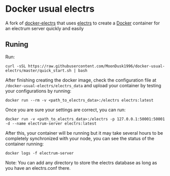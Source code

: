 # Docker usual electrs
A fork of [docker-electrs](https://github.com/getumbrel/docker-electrs) that uses [electrs](https://github.com/romanz/electrs) to create a [Docker](https://www.docker.com/) container for an electrum server quickly and easily

## Runing
Run: 
```
curl -sSL https://raw.githubusercontent.com/MoonDusk1996/docker-usual-electrs/master/quick_start.sh | bash
```

After finishing creating the docker image, check the configuration file at `/docker-usual-electrs/electrs_data` and upload your container by testing your configurations by running:

```
docker run --rm -v <path_to_electrs_data>:/electrs electrs:latest
```

Once you are sure your settings are correct, you can run:

```
docker run -v <path_to_electrs_data>:/electrs -p 127.0.0.1:50001:50001 -d --name electrum-server electrs:latest
```
After this, your container will be running but it may take several hours to be completely synchronized with your node, you can see the status of the container running:

```
docker logs -f electrum-server
```

Note: You can add any directory to store the electrs database as long as you have an electrs.conf there.
